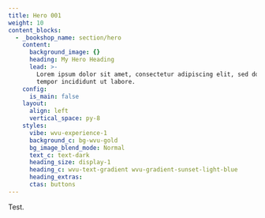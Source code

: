 ```yaml
---
title: Hero 001
weight: 10
content_blocks:
  - _bookshop_name: section/hero
    content:
      background_image: {}
      heading: My Hero Heading
      lead: >-
        Lorem ipsum dolor sit amet, consectetur adipiscing elit, sed do eiusmod
        tempor incididunt ut labore.
    config:
      is_main: false
    layout:
      align: left
      vertical_space: py-8
    styles:
      vibe: wvu-experience-1
      background_c: bg-wvu-gold
      bg_image_blend_mode: Normal
      text_c: text-dark
      heading_size: display-1
      heading_c: wvu-text-gradient wvu-gradient-sunset-light-blue
      heading_extras:
      ctas: buttons
---
```


Test.